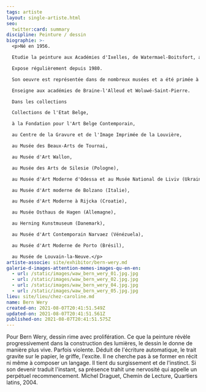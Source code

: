 ```yaml
---
tags: artiste
layout: single-artiste.html
seo:
  twitter:card: summary
discipline: Peinture / dessin
biographie: >-
  <p>Né en 1956.

  Etudie la peinture aux Académies d'Ixelles, de Watermael-Boitsfort, ainsi qu'à la Rijks Hoger Onderwijs voor Kunst à Etterbeek et la Kunstskolen de Holbaek (Danemark).

  Expose régulièrement depuis 1980.

  Son oeuvre est représentée dans de nombreux musées et a été primée à de nombreuses reprises.

  Enseigne aux académies de Braine-l'Alleud et Woluwé-Saint-Pierre.

  Dans les collections

  Collections de l'Etat Belge,

  à la Fondation pour l'Art Belge Contemporain,

  au Centre de la Gravure et de l'Image Imprimée de la Louvière,

  au Musée des Beaux-Arts de Tournai,

  au Musée d'Art Wallon,

  au Musée des Arts de Silesie (Pologne),

  au Musée d'Art Moderne d'Odessa et au Musée National de Liviv (Ukraine),

  au Musée d'Art moderne de Bolzano (Italie),

  au Musée d'Art Moderne à Rijcka (Croatie),

  au Musée Osthaus de Hagen (Allemagne),

  au Herning Kunstmuseum (Danemark),

  au Musée d'Art Contemporain Narvaez (Vénézuela),

  au Musée d'Art Moderne de Porto (Brésil),

  au Musée de Louvain-la-Neuve.</p>
artiste-associe: site/exhibitor/bern-wery.md
galerie-d-images-attention-memes-images-qu-en-en:
  - url: /static/images/waw_bern_wery_01.jpg.jpg
  - url: /static/images/waw_bern_wery_02.jpg.jpg
  - url: /static/images/waw_bern_wery_04.jpg.jpg
  - url: /static/images/waw_bern_wery_05.jpg.jpg
lieu: site/lieu/chez-caroline.md
name: Bern Wery
created-on: 2021-08-07T20:41:51.549Z
updated-on: 2021-08-07T20:41:51.561Z
published-on: 2021-08-07T20:41:51.575Z
---
```

Pour Bern Wery, dessin rime avec prolifération. Ce que la peinture révèle progressivement dans la construction des lumières, le dessin le donne de manière plus vive. Parfois violente. Déduit de l'écriture automatique, le trait gravite sur le papier, le griffe, l'excite. Il ne cherche pas à se former en récit ni même à composer un langage. Il tient du surgissement et de l'instinct. Si son devenir traduit l'instant, sa présence trahit une nervosité qui appelle un perpétuel recommencement. Michel Draguet, Chemin de Lecture, Quartiers latins, 2004.